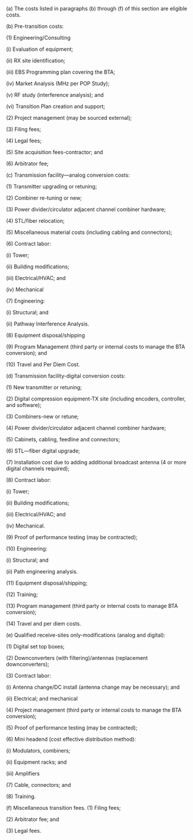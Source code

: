 (a) The costs listed in paragraphs (b) through (f) of this section are eligible costs.

(b) Pre-transition costs:
                        

(1) Engineering/Consulting

(i) Evaluation of equipment;

(ii) RX site identification;

(iii) EBS Programming plan covering the BTA;

(iv) Market Analysis (MHz per POP Study);

(v) RF study (interference analysis); and

(vi) Transition Plan creation and support;

(2) Project management (may be sourced external);

(3) Filing fees;

(4) Legal fees;

(5) Site acquisition fees-contractor; and

(6) Arbitrator fee;

(c) Transmission facility—analog conversion costs:
                          
                        

(1) Transmitter upgrading or retuning;

(2) Combiner re-tuning or new;

(3) Power divider/circulator adjacent channel combiner hardware;

(4) STL/fiber relocation;

(5) Miscellaneous material costs (including cabling and connectors);

(6) Contract labor:

(i) Tower;

(ii) Building modifications;

(iii) Electrical/HVAC; and

(iv) Mechanical

(7) Engineering:

(i) Structural; and

(ii) Pathway Interference Analysis.

(8) Equipment disposal/shipping

(9) Program Management (third party or internal costs to manage the BTA conversion); and

(10) Travel and Per Diem Cost.

(d) Transmission facility-digital conversion costs:
                        

(1) New transmitter or retuning;

(2) Digital compression equipment-TX site (including encoders, controller, and software);

(3) Combiners-new or retune;

(4) Power divider/circulator adjacent channel combiner hardware;

(5) Cabinets, cabling, feedline and connectors;

(6) STL—fiber digital upgrade;

(7) Installation cost due to adding additional broadcast antenna (4 or more digital channels required);

(8) Contract labor:

(i) Tower;

(ii) Building modifications;

(iii) Electrical/HVAC; and

(iv) Mechanical.

(9) Proof of performance testing (may be contracted);

(10) Engineering:

(i) Structural; and

(ii) Path engineering analysis.

(11) Equipment disposal/shipping;

(12) Training;

(13) Program management (third party or internal costs to manage BTA conversion);

(14) Travel and per diem costs.

(e) Qualified receive-sites only-modifications (analog and digital):
                        

(1) Digital set top boxes;

(2) Downconverters (with filtering)/antennas (replacement downconverters);

(3) Contract labor:

(i) Antenna change/DC install (antenna change may be necessary); and

(ii) Electrical; and mechanical

(4) Project management (third party or internal costs to manage the BTA conversion);

(5) Proof of performance testing (may be contracted);

(6) Mini headend (cost effective distribution method):

(i) Modulators, combiners;

(ii) Equipment racks; and

(iii) Amplifiers

(7) Cable, connectors; and

(8) Training.

(f) Miscellaneous transition fees. (1) Filing fees;

(2) Arbitrator fee; and

(3) Legal fees.

